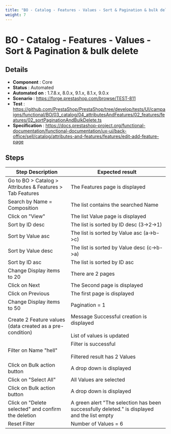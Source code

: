 ```yaml
---
title: "BO - Catalog - Features - Values - Sort & Pagination & bulk delete"
weight: 7
---
```


# BO - Catalog - Features - Values - Sort & Pagination & bulk delete
## Details
* **Component** : Core
* **Status** : Automated
* **Automated on** : 1.7.8.x, 8.0.x, 9.1.x, 8.1.x, 9.0.x
* **Scenario** : https://forge.prestashop.com/browse/TEST-811
* **Test** : https://github.com/PrestaShop/PrestaShop/tree/develop/tests/UI/campaigns/functional/BO/03_catalog/04_attributesAndFeatures/02_features/features/02_sortPaginationAndBulkDelete.ts
* **Specification** : https://docs.prestashop-project.org/functional-documentation/functional-documentation/ux-ui/back-office/sell/catalog/attributes-and-features/features/edit-add-feature-page

## Steps
| Step Description | Expected result |
| ----- | ----- |
| Go to BO > Catalog > Attributes & Features > Tab Features | The Features page is displayed |
| Search by Name = Composition | The list contains the searched Name |
| Click on "View" | The list Value page is displayed |
| Sort by ID desc | The list is sorted by ID desc (3->2->1) |
| Sort by Value asc | The list is sorted by Value asc (a->b->c) |
| Sort by Value desc | The list is sorted by Value desc (c->b->a) |
| Sort by ID asc | The list is sorted by ID asc |
| Change Display items to 20 | There are 2 pages |
| Click on Next | The Second page is displayed |
| Click on Previous | The first page is displayed |
| Change Display items to 50 | Pagination = 1 |
| Create 2 Feature values (data created as a pre-condition) | Message Successful creation is displayed<br><br>List of values is updated |
| Filter on Name "hell" | Filter is successful<br><br>Filtered result has 2 Values |
| Click on Bulk action button | A drop down is displayed |
| Click on "Select All" | All Values are selected |
| Click on Bulk action button | A drop down is displayed |
| Click on "Delete selected" and confirm the deletion | A green alert "The selection has been successfully deleted." is displayed and the list empty |
| Reset Filter | Number of Values = 6 |
